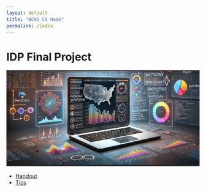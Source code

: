 ```yaml
---
layout: default
title: "NCHS CS Home"
permalink: /index
---
```


# IDP Final Project

![Final Project](_static/idp_final_project.png)

- [Handout](final-project/handouts/index.md)
- [Tips](final-project/tips/index.md)
